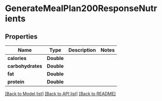 # GenerateMealPlan200ResponseNutrients

## Properties
Name | Type | Description | Notes
------------ | ------------- | ------------- | -------------
**calories** | **Double** |  | 
**carbohydrates** | **Double** |  | 
**fat** | **Double** |  | 
**protein** | **Double** |  | 

[[Back to Model list]](../README.md#documentation-for-models) [[Back to API list]](../README.md#documentation-for-api-endpoints) [[Back to README]](../README.md)


